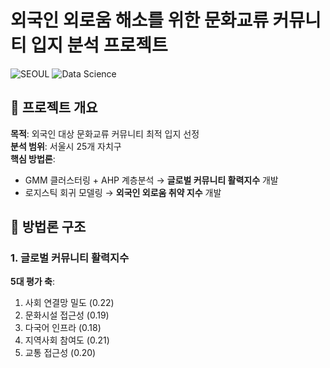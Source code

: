 # 외국인 외로움 해소를 위한 문화교류 커뮤니티 입지 분석 프로젝트

![SEOUL](https://img.shields.io/badge/Location-Seoul-important) ![Data Science](https://img.shields.io/badge/Approach-Data_Science-blue)

## 📌 프로젝트 개요
**목적**: 외국인 대상 문화교류 커뮤니티 최적 입지 선정  
**분석 범위**: 서울시 25개 자치구  
**핵심 방법론**: 
- GMM 클러스터링 + AHP 계층분석 → **글로벌 커뮤니티 활력지수** 개발
- 로지스틱 회귀 모델링 → **외국인 외로움 취약 지수** 개발

## 🧠 방법론 구조

### 1. 글로벌 커뮤니티 활력지수
**5대 평가 축**:
1. 사회 연결망 밀도 (0.22)
2. 문화시설 접근성 (0.19)
3. 다국어 인프라 (0.18)
4. 지역사회 참여도 (0.21)
5. 교통 접근성 (0.20)

